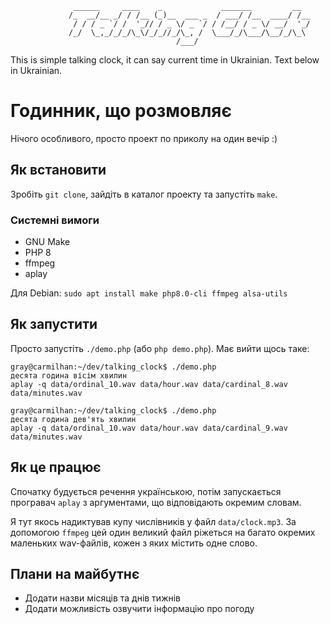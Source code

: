 ```
              ______     ____    _             _______         __  
             /_  __/__ _/ / /__ (_)__  ___ _  / ___/ /__  ____/ /__
              / / / _ `/ /  '_// / _ \/ _ `/ / /__/ / _ \/ __/  '_/
             /_/  \_,_/_/_/\_\/_/_//_/\_, /  \___/_/\___/\__/_/\_\ 
                                     /___/                         
```

This is simple talking clock, it can say current time in Ukrainian.
Text below in Ukrainian.

# Годинник, що розмовляє

Нічого особливого, просто проект по приколу на один вечір :)

## Як встановити

Зробіть `git clone`, зайдіть в каталог проекту та запустіть `make`.

### Системні вимоги

 * GNU Make
 * PHP 8
 * ffmpeg
 * aplay

Для Debian: `sudo apt install make php8.0-cli ffmpeg alsa-utils`

## Як запустити

Просто запустіть `./demo.php` (або `php demo.php`). Має вийти щось таке:

```
gray@carmilhan:~/dev/talking_clock$ ./demo.php 
десята година вісім хвилин
aplay -q data/ordinal_10.wav data/hour.wav data/cardinal_8.wav data/minutes.wav

gray@carmilhan:~/dev/talking_clock$ ./demo.php 
десята година дев'ять хвилин
aplay -q data/ordinal_10.wav data/hour.wav data/cardinal_9.wav data/minutes.wav
```

## Як це працює

Спочатку будується речення українською, потім запускається програвач
`aplay` з аргументами, що відповідають окремим словам.

Я тут якось надиктував купу числівників у файл `data/clock.mp3`.
За допомогою `ffmpeg` цей один великий файл ріжеться на багато
окремих маленьких wav-файлів, кожен з яких містить одне слово.

## Плани на майбутнє

 * Додати назви місяців та днів тижнів
 * Додати можливість озвучити інформацію про погоду
